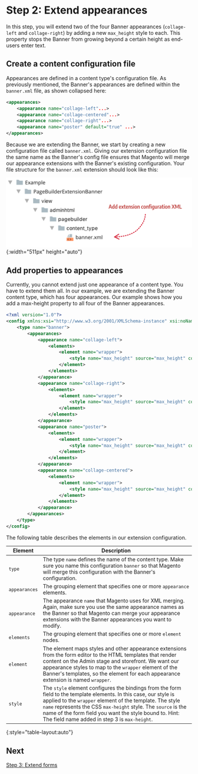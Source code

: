 # Step 2: Extend appearances

In this step, you will extend two of the four Banner appearances (`collage-left` and `collage-right`) by adding a new `max_height` style to each. This property stops the Banner from growing beyond a certain height as end-users enter text.

## Create a content configuration file

Appearances are defined in a content type's configuration file. As previously mentioned, the Banner's appearances are defined within the `banner.xml` file, as shown collapsed here:

```xml
<appearances>
    <appearance name="collage-left"...>
    <appearance name="collage-centered"...>
    <appearance name="collage-right"...>
    <appearance name="poster" default="true" ...>
</appearances>
```

Because we are extending the Banner, we start by creating a new configuration file called `banner.xml`.  Giving our extension configuration file the same name as the Banner's config file ensures that Magento will merge our appearance extensions with the Banner's existing configuration. Your file structure for the `banner.xml` extension should look like this:

![Extension config file structure](../images/appearance-extension-config-file.png){:width="511px" height="auto"}

## Add properties to appearances

Currently, you cannot extend just one appearance of a content type. You have to extend them all. In our example, we are extending the Banner content type, which has four appearances. Our example shows how you add a max-height property to all four of the Banner appearances.

```xml
<?xml version="1.0"?>
<config xmlns:xsi="http://www.w3.org/2001/XMLSchema-instance" xsi:noNamespaceSchemaLocation="urn:magento:module:Magento_PageBuilder:etc/content_types.xsd">
    <type name="banner">
        <appearances>
            <appearance name="collage-left">
                <elements>
                    <element name="wrapper">
                        <style name="max_height" source="max_height" converter="Magento_PageBuilder/js/converter/style/remove-px"/>
                    </element>
                </elements>
            </appearance>
            <appearance name="collage-right">
                <elements>
                    <element name="wrapper">
                        <style name="max_height" source="max_height" converter="Magento_PageBuilder/js/converter/style/remove-px"/>
                    </element>
                </elements>
            </appearance>
            <appearance name="poster">
                <elements>
                    <element name="wrapper">
                        <style name="max_height" source="max_height" converter="Magento_PageBuilder/js/converter/style/remove-px"/>
                    </element>
                </elements>
            </appearance>
            <appearance name="collage-centered">
                <elements>
                    <element name="wrapper">
                        <style name="max_height" source="max_height" converter="Magento_PageBuilder/js/converter/style/remove-px"/>
                    </element>
                </elements>
            </appearance>
        </appearances>
    </type>
</config>
```

The following table describes the elements in our extension configuration.

| Element       | Description                                                  |
| ------------- | ------------------------------------------------------------ |
| `type`        | The type `name` defines the name of the content type. Make sure you name this configuration `banner` so that Magento will merge this configuration with the Banner's configuration. |
| `appearances` | The grouping element that specifies one or more `appearance` elements. |
| `appearance`  | The appearance `name` that Magento uses for XML merging. Again, make sure you  use the same appearance names as the Banner so that Magento can merge your appearance extensions with the Banner appearances you want to modify. |
| `elements`    | The grouping element that specifies one or more `element` nodes. |
| `element`     | The element maps styles and other appearance extensions from the form editor to the HTML templates that render content on the Admin stage and storefront. We want our appearance styles to map to the `wrapper` element of the Banner's templates, so the element for each appearance extension is named `wrapper`. |
| `style`       | The `style` element configures the bindings from the form field to the template elements. In this case, our style is applied to the `wrapper` element of the template. The style `name` represents the CSS `max-height` style. The `source` is the name of the form field you want the style bound to. Hint: The field name added in step 3 is `max-height`. |

{:style="table-layout:auto"}

## Next

[Step 3: Extend forms](step-3-extend-forms.md) 

